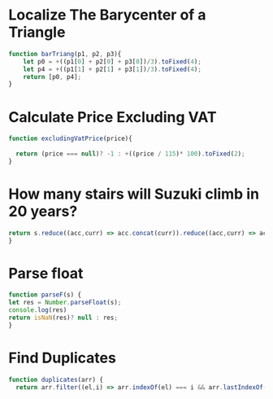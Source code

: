 # Localize The Barycenter of a Triangle
```javascript
function barTriang(p1, p2, p3){
    let p0 = +((p1[0] + p2[0] + p3[0])/3).toFixed(4);
    let p4 = +((p1[1] + p2[1] + p3[1])/3).toFixed(4);
    return [p0, p4];
}
```
# Calculate Price Excluding VAT
```javascript
function excludingVatPrice(price){
 
  return (price === null)? -1 : +((price / 115)* 100).toFixed(2);
}
```
# How many stairs will Suzuki climb in 20 years?
```javascript
return s.reduce((acc,curr) => acc.concat(curr)).reduce((acc,curr) => acc + curr)* 20; 
}
```
# Parse float
```javascript
function parseF(s) {
let res = Number.parseFloat(s);
console.log(res)
return isNaN(res)? null : res;
}
```
# Find Duplicates
```javascript
function duplicates(arr) {
  return arr.filter((el,i) => arr.indexOf(el) === i && arr.lastIndexOf(el) !== i)
```